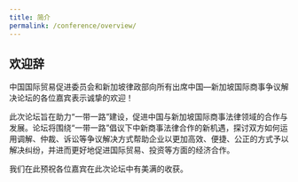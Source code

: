 ```yaml
---
title: 简介
permalink: /conference/overview/
---
```


## 欢迎辞

中国国际贸易促进委员会和新加坡律政部向所有出席中国—新加坡国际商事争议解决论坛的各位嘉宾表示诚挚的欢迎！

此次论坛旨在助力“一带一路”建设，促进中国与新加坡国际商事法律领域的合作与发展。论坛将围绕“一带一路”倡议下中新商事法律合作的新机遇，探讨双方如何运用调解、仲裁、诉讼等争议解决方式帮助企业以更加高效、便捷、公正的方式予以解决纠纷，并进而更好地促进国际贸易、投资等方面的经济合作。

我们在此预祝各位嘉宾在此次论坛中有美满的收获。
